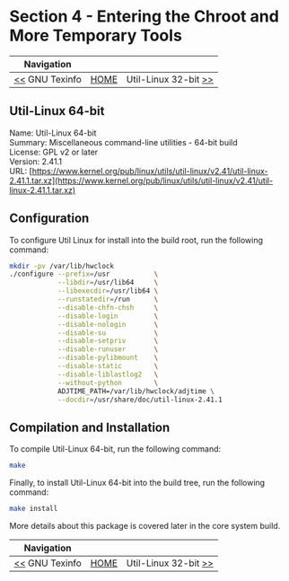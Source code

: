 # Section 4 - Entering the Chroot and More Temporary Tools

| Navigation |||
| --- | --- | ---: |
| [<<](./GNUTexinfo.md) GNU Texinfo | [HOME](../README.md) | Util-Linux 32-bit [>>](./UtilLinux32bit.md) |

## Util-Linux 64-bit

Name: Util-Linux 64-bit<br />
Summary: Miscellaneous command-line utilities - 64-bit build<br />
License: GPL v2 or later<br />
Version: 2.41.1<br />
URL: [https://www.kernel.org/pub/linux/utils/util-linux/v2.41/util-linux-2.41.1.tar.xz](https://www.kernel.org/pub/linux/utils/util-linux/v2.41/util-linux-2.41.1.tar.xz)<br />

## Configuration

To configure Util Linux for install into the build root, run the following command:

```bash
mkdir -pv /var/lib/hwclock
./configure --prefix=/usr           \
            --libdir=/usr/lib64     \
            --libexecdir=/usr/lib64 \
            --runstatedir=/run      \
            --disable-chfn-chsh     \
            --disable-login         \
            --disable-nologin       \
            --disable-su            \
            --disable-setpriv       \
            --disable-runuser       \
            --disable-pylibmount    \
            --disable-static        \
            --disable-liblastlog2   \
            --without-python        \
            ADJTIME_PATH=/var/lib/hwclock/adjtime \
            --docdir=/usr/share/doc/util-linux-2.41.1
```

## Compilation and Installation

To compile Util-Linux 64-bit, run the following command:

```bash
make
```

Finally, to install Util-Linux 64-bit into the build tree, run the following command:

```bash
make install
```

More details about this package is covered later in the core system build.

| Navigation |||
| --- | --- | ---: |
| [<<](./GNUTexinfo.md) GNU Texinfo | [HOME](../README.md) | Util-Linux 32-bit [>>](./UtilLinux32bit.md) |
